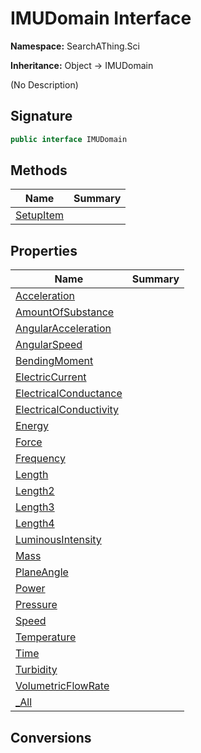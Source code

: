# IMUDomain Interface
**Namespace:** SearchAThing.Sci

**Inheritance:** Object → IMUDomain

(No Description)

## Signature
```csharp
public interface IMUDomain
```
## Methods
|**Name**|**Summary**|
|---|---|
|[SetupItem](IMUDomain/SetupItem.md)||
## Properties
|**Name**|**Summary**|
|---|---|
|[Acceleration](IMUDomain/Acceleration.md)|
|[AmountOfSubstance](IMUDomain/AmountOfSubstance.md)|
|[AngularAcceleration](IMUDomain/AngularAcceleration.md)|
|[AngularSpeed](IMUDomain/AngularSpeed.md)|
|[BendingMoment](IMUDomain/BendingMoment.md)|
|[ElectricCurrent](IMUDomain/ElectricCurrent.md)|
|[ElectricalConductance](IMUDomain/ElectricalConductance.md)|
|[ElectricalConductivity](IMUDomain/ElectricalConductivity.md)|
|[Energy](IMUDomain/Energy.md)|
|[Force](IMUDomain/Force.md)|
|[Frequency](IMUDomain/Frequency.md)|
|[Length](IMUDomain/Length.md)|
|[Length2](IMUDomain/Length2.md)|
|[Length3](IMUDomain/Length3.md)|
|[Length4](IMUDomain/Length4.md)|
|[LuminousIntensity](IMUDomain/LuminousIntensity.md)|
|[Mass](IMUDomain/Mass.md)|
|[PlaneAngle](IMUDomain/PlaneAngle.md)|
|[Power](IMUDomain/Power.md)|
|[Pressure](IMUDomain/Pressure.md)|
|[Speed](IMUDomain/Speed.md)|
|[Temperature](IMUDomain/Temperature.md)|
|[Time](IMUDomain/Time.md)|
|[Turbidity](IMUDomain/Turbidity.md)|
|[VolumetricFlowRate](IMUDomain/VolumetricFlowRate.md)|
|[_All](IMUDomain/_All.md)|
## Conversions
